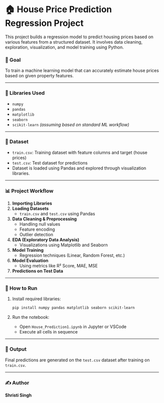 # 🏠 House Price Prediction Regression Project

This project builds a regression model to predict housing prices based on various features from a structured dataset. It involves data cleaning, exploration, visualization, and model training using Python.

### 🎯 Goal

To train a machine learning model that can accurately estimate house prices based on given property features.

---

### 🧰 Libraries Used

- `numpy`
- `pandas`
- `matplotlib`
- `seaborn`
- `scikit-learn` *(assuming based on standard ML workflow)*

---

### 📁 Dataset

- `train.csv`: Training dataset with feature columns and target (house prices)
- `test.csv`: Test dataset for predictions
- Dataset is loaded using Pandas and explored through visualization libraries.

---

### 📊 Project Workflow

1. **Importing Libraries**  
2. **Loading Datasets**  
   - `train.csv` and `test.csv` using Pandas  
3. **Data Cleaning & Preprocessing**  
   - Handling null values  
   - Feature encoding  
   - Outlier detection  
4. **EDA (Exploratory Data Analysis)**  
   - Visualizations using Matplotlib and Seaborn  
5. **Model Training**  
   - Regression techniques (Linear, Random Forest, etc.)  
6. **Model Evaluation**  
   - Using metrics like R² Score, MAE, MSE  
7. **Predictions on Test Data**

---

### 🚀 How to Run

1. Install required libraries:
   ```bash
   pip install numpy pandas matplotlib seaborn scikit-learn
   ```

2. Run the notebook:
   - Open `House_Prediction1.ipynb` in Jupyter or VSCode
   - Execute all cells in sequence

---

### 📌 Output

Final predictions are generated on the `test.csv` dataset after training on `train.csv`.

---

### ✍️ Author

**Shristi Singh**  
